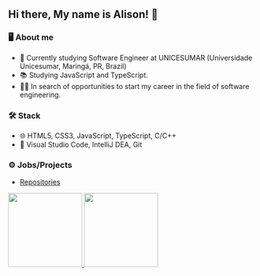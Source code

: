 ## Hi there, My name is Alison! 👋

### 🖥️ About me

- 🎒 Currently studying Software Engineer at UNICESUMAR (Universidade Unicesumar, Maringá, PR, Brazil)
- 📚 Studying JavaScript and TypeScript.
- 👨‍💻 In search of opportunities to start my career in the field of software engineering.

### 🛠 Stack

- 🌐 HTML5, CSS3, JavaScript, TypeScript, C/C++
- 🔨 Visual Studio Code, IntelliJ DEA, Git

### ⚙ Jobs/Projects

- <a href="https://github.com/alison-luiz?tab=repositories">Repositories

<div>
<a href="https://github.com/alison-luiz/">
  <img height="150em" src="https://github-readme-stats.vercel.app/api?username=alison-luiz&hide=stars&count_private=true&theme=dracula">
  <img height="150em" src="https://github-readme-stats.vercel.app/api/top-langs/?username=alison-luiz&theme=dracula&layout=compact&count_private=true">
</div> 

<!-- ### 📩 Contact me

<a href="https://discord.gg/">
  <img height="30em" src="https://user-images.githubusercontent.com/89758128/221381175-1b030c95-0b2c-418b-bd19-662b221fd8e5.png")
</a>

-->
